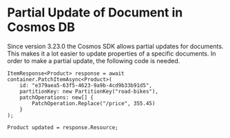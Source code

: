 # Partial Update of Document in Cosmos DB

Since version 3.23.0 the Cosmos SDK allows partial updates for documents. This makes it a lot easier to update properties of a specific documents. In order to make a partial update, the following code is needed.

```
ItemResponse<Product> response = await container.PatchItemAsync<Product>(
    id: "e379aea5-63f5-4623-9a9b-4cd9b33b91d5",
    partitionKey: new PartitionKey("road-bikes"),
    patchOperations: new[] {
        PatchOperation.Replace("/price", 355.45)
    }
);

Product updated = response.Resource;
```